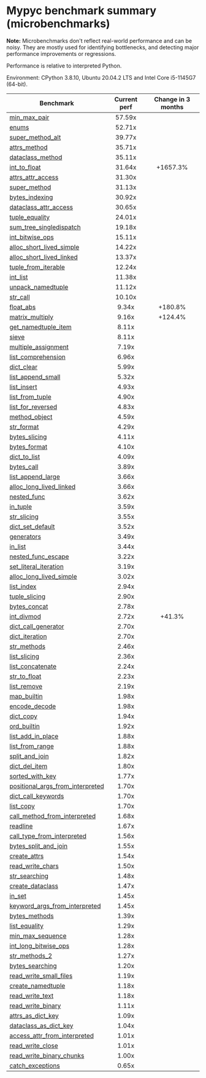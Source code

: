 # Mypyc benchmark summary (microbenchmarks)

**Note:** Microbenchmarks don't reflect real-world performance and can be noisy.
           They are mostly used for identifying bottlenecks, and detecting major performance
           improvements or regressions.

Performance is relative to interpreted Python.

Environment: CPython 3.8.10, Ubuntu 20.04.2 LTS and Intel Core i5-1145G7 (64-bit).

| Benchmark | Current perf | Change in 3 months |
| --- | :---: | :---: |
| [min_max_pair](benchmarks/min_max_pair.md) | 57.59x |  |
| [enums](benchmarks/enums.md) | 52.71x |  |
| [super_method_alt](benchmarks/super_method_alt.md) | 39.77x |  |
| [attrs_method](benchmarks/attrs_method.md) | 35.71x |  |
| [dataclass_method](benchmarks/dataclass_method.md) | 35.11x |  |
| [int_to_float](benchmarks/int_to_float.md) | 31.64x | +1657.3% |
| [attrs_attr_access](benchmarks/attrs_attr_access.md) | 31.30x |  |
| [super_method](benchmarks/super_method.md) | 31.13x |  |
| [bytes_indexing](benchmarks/bytes_indexing.md) | 30.92x |  |
| [dataclass_attr_access](benchmarks/dataclass_attr_access.md) | 30.65x |  |
| [tuple_equality](benchmarks/tuple_equality.md) | 24.01x |  |
| [sum_tree_singledispatch](benchmarks/sum_tree_singledispatch.md) | 19.18x |  |
| [int_bitwise_ops](benchmarks/int_bitwise_ops.md) | 15.11x |  |
| [alloc_short_lived_simple](benchmarks/alloc_short_lived_simple.md) | 14.22x |  |
| [alloc_short_lived_linked](benchmarks/alloc_short_lived_linked.md) | 13.37x |  |
| [tuple_from_iterable](benchmarks/tuple_from_iterable.md) | 12.24x |  |
| [int_list](benchmarks/int_list.md) | 11.38x |  |
| [unpack_namedtuple](benchmarks/unpack_namedtuple.md) | 11.12x |  |
| [str_call](benchmarks/str_call.md) | 10.10x |  |
| [float_abs](benchmarks/float_abs.md) | 9.34x | +180.8% |
| [matrix_multiply](benchmarks/matrix_multiply.md) | 9.16x | +124.4% |
| [get_namedtuple_item](benchmarks/get_namedtuple_item.md) | 8.11x |  |
| [sieve](benchmarks/sieve.md) | 8.11x |  |
| [multiple_assignment](benchmarks/multiple_assignment.md) | 7.19x |  |
| [list_comprehension](benchmarks/list_comprehension.md) | 6.96x |  |
| [dict_clear](benchmarks/dict_clear.md) | 5.99x |  |
| [list_append_small](benchmarks/list_append_small.md) | 5.32x |  |
| [list_insert](benchmarks/list_insert.md) | 4.93x |  |
| [list_from_tuple](benchmarks/list_from_tuple.md) | 4.90x |  |
| [list_for_reversed](benchmarks/list_for_reversed.md) | 4.83x |  |
| [method_object](benchmarks/method_object.md) | 4.59x |  |
| [str_format](benchmarks/str_format.md) | 4.29x |  |
| [bytes_slicing](benchmarks/bytes_slicing.md) | 4.11x |  |
| [bytes_format](benchmarks/bytes_format.md) | 4.10x |  |
| [dict_to_list](benchmarks/dict_to_list.md) | 4.09x |  |
| [bytes_call](benchmarks/bytes_call.md) | 3.89x |  |
| [list_append_large](benchmarks/list_append_large.md) | 3.66x |  |
| [alloc_long_lived_linked](benchmarks/alloc_long_lived_linked.md) | 3.66x |  |
| [nested_func](benchmarks/nested_func.md) | 3.62x |  |
| [in_tuple](benchmarks/in_tuple.md) | 3.59x |  |
| [str_slicing](benchmarks/str_slicing.md) | 3.55x |  |
| [dict_set_default](benchmarks/dict_set_default.md) | 3.52x |  |
| [generators](benchmarks/generators.md) | 3.49x |  |
| [in_list](benchmarks/in_list.md) | 3.44x |  |
| [nested_func_escape](benchmarks/nested_func_escape.md) | 3.22x |  |
| [set_literal_iteration](benchmarks/set_literal_iteration.md) | 3.19x |  |
| [alloc_long_lived_simple](benchmarks/alloc_long_lived_simple.md) | 3.02x |  |
| [list_index](benchmarks/list_index.md) | 2.94x |  |
| [tuple_slicing](benchmarks/tuple_slicing.md) | 2.90x |  |
| [bytes_concat](benchmarks/bytes_concat.md) | 2.78x |  |
| [int_divmod](benchmarks/int_divmod.md) | 2.72x | +41.3% |
| [dict_call_generator](benchmarks/dict_call_generator.md) | 2.70x |  |
| [dict_iteration](benchmarks/dict_iteration.md) | 2.70x |  |
| [str_methods](benchmarks/str_methods.md) | 2.46x |  |
| [list_slicing](benchmarks/list_slicing.md) | 2.36x |  |
| [list_concatenate](benchmarks/list_concatenate.md) | 2.24x |  |
| [str_to_float](benchmarks/str_to_float.md) | 2.23x |  |
| [list_remove](benchmarks/list_remove.md) | 2.19x |  |
| [map_builtin](benchmarks/map_builtin.md) | 1.98x |  |
| [encode_decode](benchmarks/encode_decode.md) | 1.98x |  |
| [dict_copy](benchmarks/dict_copy.md) | 1.94x |  |
| [ord_builtin](benchmarks/ord_builtin.md) | 1.92x |  |
| [list_add_in_place](benchmarks/list_add_in_place.md) | 1.88x |  |
| [list_from_range](benchmarks/list_from_range.md) | 1.88x |  |
| [split_and_join](benchmarks/split_and_join.md) | 1.82x |  |
| [dict_del_item](benchmarks/dict_del_item.md) | 1.80x |  |
| [sorted_with_key](benchmarks/sorted_with_key.md) | 1.77x |  |
| [positional_args_from_interpreted](benchmarks/positional_args_from_interpreted.md) | 1.70x |  |
| [dict_call_keywords](benchmarks/dict_call_keywords.md) | 1.70x |  |
| [list_copy](benchmarks/list_copy.md) | 1.70x |  |
| [call_method_from_interpreted](benchmarks/call_method_from_interpreted.md) | 1.68x |  |
| [readline](benchmarks/readline.md) | 1.67x |  |
| [call_type_from_interpreted](benchmarks/call_type_from_interpreted.md) | 1.56x |  |
| [bytes_split_and_join](benchmarks/bytes_split_and_join.md) | 1.55x |  |
| [create_attrs](benchmarks/create_attrs.md) | 1.54x |  |
| [read_write_chars](benchmarks/read_write_chars.md) | 1.50x |  |
| [str_searching](benchmarks/str_searching.md) | 1.48x |  |
| [create_dataclass](benchmarks/create_dataclass.md) | 1.47x |  |
| [in_set](benchmarks/in_set.md) | 1.45x |  |
| [keyword_args_from_interpreted](benchmarks/keyword_args_from_interpreted.md) | 1.45x |  |
| [bytes_methods](benchmarks/bytes_methods.md) | 1.39x |  |
| [list_equality](benchmarks/list_equality.md) | 1.29x |  |
| [min_max_sequence](benchmarks/min_max_sequence.md) | 1.28x |  |
| [int_long_bitwise_ops](benchmarks/int_long_bitwise_ops.md) | 1.28x |  |
| [str_methods_2](benchmarks/str_methods_2.md) | 1.27x |  |
| [bytes_searching](benchmarks/bytes_searching.md) | 1.20x |  |
| [read_write_small_files](benchmarks/read_write_small_files.md) | 1.19x |  |
| [create_namedtuple](benchmarks/create_namedtuple.md) | 1.18x |  |
| [read_write_text](benchmarks/read_write_text.md) | 1.18x |  |
| [read_write_binary](benchmarks/read_write_binary.md) | 1.11x |  |
| [attrs_as_dict_key](benchmarks/attrs_as_dict_key.md) | 1.09x |  |
| [dataclass_as_dict_key](benchmarks/dataclass_as_dict_key.md) | 1.04x |  |
| [access_attr_from_interpreted](benchmarks/access_attr_from_interpreted.md) | 1.01x |  |
| [read_write_close](benchmarks/read_write_close.md) | 1.01x |  |
| [read_write_binary_chunks](benchmarks/read_write_binary_chunks.md) | 1.00x |  |
| [catch_exceptions](benchmarks/catch_exceptions.md) | 0.65x |  |
